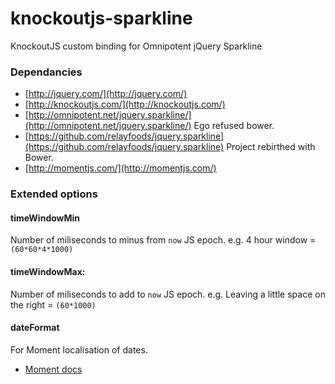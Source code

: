 knockoutjs-sparkline
====================

KnockoutJS custom binding for Omnipotent jQuery Sparkline

### Dependancies

* [http://jquery.com/](http://jquery.com/)
* [http://knockoutjs.com/](http://knockoutjs.com/)
* [http://omnipotent.net/jquery.sparkline/](http://omnipotent.net/jquery.sparkline/) Ego refused bower.
* [https://github.com/relayfoods/jquery.sparkline](https://github.com/relayfoods/jquery.sparkline) Project rebirthed with Bower.
* [http://momentjs.com/](http://momentjs.com/)

### Extended options

#### timeWindowMin
Number of miliseconds to minus from `now` JS epoch.
e.g. 4 hour window = `(60*60*4*1000)`

#### timeWindowMax:
Number of miliseconds to add to `now` JS epoch.
e.g. Leaving a little space on the right = `(60*1000)`

#### dateFormat
For Moment localisation of dates.

* [Moment docs](http://momentjs.com/docs/#/parsing/string-format/)
